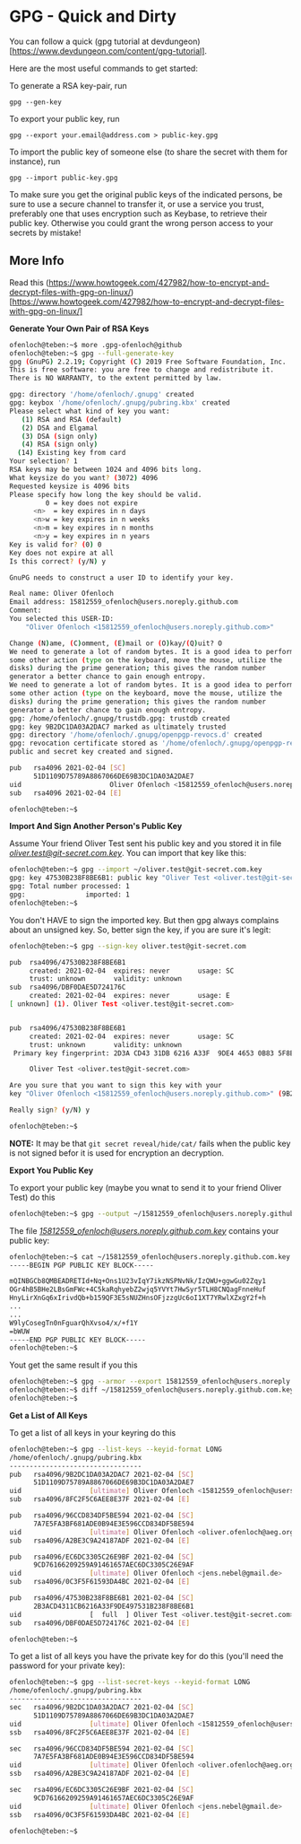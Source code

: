 # GPG - Quick and Dirty

You can follow a quick (gpg tutorial at devdungeon)[https://www.devdungeon.com/content/gpg-tutorial]. 

Here are the most useful commands to get started:

To generate a RSA key-pair, run

    gpg --gen-key

To export your public key, run

    gpg --export your.email@address.com > public-key.gpg

To import the public key of someone else (to share the secret with them for instance), run

    gpg --import public-key.gpg

To make sure you get the original public keys of the indicated persons, be sure to use a 
secure channel to transfer it, or use a service you trust, preferably one that uses 
encryption such as Keybase, to retrieve their public key. Otherwise you could grant 
the wrong person access to your secrets by mistake!

## More Info


Read this (https://www.howtogeek.com/427982/how-to-encrypt-and-decrypt-files-with-gpg-on-linux/)[https://www.howtogeek.com/427982/how-to-encrypt-and-decrypt-files-with-gpg-on-linux/]

**Generate Your Own Pair of RSA Keys**


```bash
ofenloch@teben:~$ more .gpg-ofenloch@github
ofenloch@teben:~$ gpg --full-generate-key
gpg (GnuPG) 2.2.19; Copyright (C) 2019 Free Software Foundation, Inc.
This is free software: you are free to change and redistribute it.
There is NO WARRANTY, to the extent permitted by law.

gpg: directory '/home/ofenloch/.gnupg' created
gpg: keybox '/home/ofenloch/.gnupg/pubring.kbx' created
Please select what kind of key you want:
   (1) RSA and RSA (default)
   (2) DSA and Elgamal
   (3) DSA (sign only)
   (4) RSA (sign only)
  (14) Existing key from card
Your selection? 1
RSA keys may be between 1024 and 4096 bits long.
What keysize do you want? (3072) 4096
Requested keysize is 4096 bits
Please specify how long the key should be valid.
         0 = key does not expire
      <n>  = key expires in n days
      <n>w = key expires in n weeks
      <n>m = key expires in n months
      <n>y = key expires in n years
Key is valid for? (0) 0
Key does not expire at all
Is this correct? (y/N) y

GnuPG needs to construct a user ID to identify your key.

Real name: Oliver Ofenloch
Email address: 15812559_ofenloch@users.noreply.github.com
Comment: 
You selected this USER-ID:
    "Oliver Ofenloch <15812559_ofenloch@users.noreply.github.com>"

Change (N)ame, (C)omment, (E)mail or (O)kay/(Q)uit? O
We need to generate a lot of random bytes. It is a good idea to perform
some other action (type on the keyboard, move the mouse, utilize the
disks) during the prime generation; this gives the random number
generator a better chance to gain enough entropy.
We need to generate a lot of random bytes. It is a good idea to perform
some other action (type on the keyboard, move the mouse, utilize the
disks) during the prime generation; this gives the random number
generator a better chance to gain enough entropy.
gpg: /home/ofenloch/.gnupg/trustdb.gpg: trustdb created
gpg: key 9B2DC1DA03A2DAC7 marked as ultimately trusted
gpg: directory '/home/ofenloch/.gnupg/openpgp-revocs.d' created
gpg: revocation certificate stored as '/home/ofenloch/.gnupg/openpgp-revocs.d/51D1109D75789A8867066DE69B3DC1DA03A2DAE7.rev'
public and secret key created and signed.

pub   rsa4096 2021-02-04 [SC]
      51D1109D75789A8867066DE69B3DC1DA03A2DAE7
uid                      Oliver Ofenloch <15812559_ofenloch@users.noreply.github.com>
sub   rsa4096 2021-02-04 [E]

ofenloch@teben:~$
```

**Import And Sign Another Person's Public Key**

Assume Your friend Oliver Test sent his public key and you stored it in file *oliver.test@git-secret.com.key*. 
You can import that key like this:


```bash
ofenloch@teben:~$ gpg --import ~/oliver.test@git-secret.com.key 
gpg: key 47530B238F8BE6B1: public key "Oliver Test <oliver.test@git-secret.com>" imported
gpg: Total number processed: 1
gpg:               imported: 1
ofenloch@teben:~$
```

You don't HAVE to sign the imported key. But then gpg always complains about an unsigned key. So, better 
sign the key, if you are sure it's legit:

```bash
ofenloch@teben:~$ gpg --sign-key oliver.test@git-secret.com

pub  rsa4096/47530B238F8BE6B1
     created: 2021-02-04  expires: never       usage: SC  
     trust: unknown       validity: unknown
sub  rsa4096/DBF0DAE5D724176C
     created: 2021-02-04  expires: never       usage: E   
[ unknown] (1). Oliver Test <oliver.test@git-secret.com>


pub  rsa4096/47530B238F8BE6B1
     created: 2021-02-04  expires: never       usage: SC  
     trust: unknown       validity: unknown
 Primary key fingerprint: 2D3A CD43 31DB 6216 A33F  9DE4 4653 0B83 5F8B E6A1

     Oliver Test <oliver.test@git-secret.com>

Are you sure that you want to sign this key with your
key "Oliver Ofenloch <15812559_ofenloch@users.noreply.github.com>" (9B2DC1DA03A2DAC7)

Really sign? (y/N) y

ofenloch@teben:~$
```

**NOTE:** It may be that `git secret reveal/hide/cat/` fails when the public key is not signed befor it is used for encryption an decryption.

**Export You Public Key**

To export your public key (maybe you wnat to send it to your friend Oliver Test) do this

```bash
ofenloch@teben:~$ gpg --output ~/15812559_ofenloch@users.noreply.github.com.key --armor --export 15812559_ofenloch@users.noreply.github.com
```

The file *15812559_ofenloch@users.noreply.github.com.key* contains your public key:

```bash
ofenloch@teben:~$ cat ~/15812559_ofenloch@users.noreply.github.com.key
-----BEGIN PGP PUBLIC KEY BLOCK-----

mQINBGCb8QMBEADRETId+Nq+Ons1U23vIqY7ikzNSPNvNk/IzQWU+ggwGu02Zqy1
OGr4hB5BHe2LBsGmFWc+4C5kaRqhyebZ2wjq5YVYt7HwSyr5TLH8CNQagFnneHuf
HnyLirXnGq6xIrivdQb+b159QF3E5sNUZHnsOFjzzgUc6oI1XT7YRwlXZxgY2f+h
...
...
W9lyCosegTn0nFguarQhXvso4/x/+f1Y
=bWUW
-----END PGP PUBLIC KEY BLOCK-----
ofenloch@teben:~$ 
```

Yout get the same result if you this

```bash
ofenloch@teben:~$ gpg --armor --export 15812559_ofenloch@users.noreply.github.com > ~/15812559_ofenloch@users.noreply.github.com.key.2
ofenloch@teben:~$ diff ~/15812559_ofenloch@users.noreply.github.com.key ~/15812559_ofenloch@users.noreply.github.com.key.2
ofenloch@teben:~$ 
```


**Get a List of All Keys**

To get a list of all keys in your keyring do this

```bash
ofenloch@teben:~$ gpg --list-keys --keyid-format LONG
/home/ofenloch/.gnupg/pubring.kbx
---------------------------------
pub   rsa4096/9B2DC1DA03A2DAC7 2021-02-04 [SC]
      51D1109D75789A8867066DE69B3DC1DA03A2DAE7
uid                 [ultimate] Oliver Ofenloch <15812559_ofenloch@users.noreply.github.com>
sub   rsa4096/8FC2F5C6AEE8E37F 2021-02-04 [E]

pub   rsa4096/96CCD834DF5BE594 2021-02-04 [SC]
      7A7E5FA3BF681ADE0B94E3E596CCD834DF5BE594
uid                 [ultimate] Oliver Ofenloch <oliver.ofenloch@aeg.org>
sub   rsa4096/A2BE3C9A24187ADF 2021-02-04 [E]

pub   rsa4096/EC6DC3305C26E9BF 2021-02-04 [SC]
      9CD76166209259A91461657AEC6DC3305C26E9AF
uid                 [ultimate] Oliver Ofenloch <jens.nebel@gmail.de>
sub   rsa4096/0C3F5F61593DA4BC 2021-02-04 [E]

pub   rsa4096/47530B238F8BE6B1 2021-02-04 [SC]
      2B3ACD4311CB6216A33F9DE497531B238F8BE6B1
uid                 [  full  ] Oliver Test <oliver.test@git-secret.com>
sub   rsa4096/DBF0DAE5D724176C 2021-02-04 [E]

ofenloch@teben:~$ 
```

To get a list of all keys you have the private key for do this (you'll need the password for your private key):

```bash
ofenloch@teben:~$ gpg --list-secret-keys --keyid-format LONG
/home/ofenloch/.gnupg/pubring.kbx
---------------------------------
sec   rsa4096/9B2DC1DA03A2DAC7 2021-02-04 [SC]
      51D1109D75789A8867066DE69B3DC1DA03A2DAE7
uid                 [ultimate] Oliver Ofenloch <15812559_ofenloch@users.noreply.github.com>
ssb   rsa4096/8FC2F5C6AEE8E37F 2021-02-04 [E]

sec   rsa4096/96CCD834DF5BE594 2021-02-04 [SC]
      7A7E5FA3BF681ADE0B94E3E596CCD834DF5BE594
uid                 [ultimate] Oliver Ofenloch <oliver.ofenloch@aeg.org>
ssb   rsa4096/A2BE3C9A24187ADF 2021-02-04 [E]

sec   rsa4096/EC6DC3305C26E9BF 2021-02-04 [SC]
      9CD76166209259A91461657AEC6DC3305C26E9AF
uid                 [ultimate] Oliver Ofenloch <jens.nebel@gmail.de>
ssb   rsa4096/0C3F5F61593DA4BC 2021-02-04 [E]

ofenloch@teben:~$
```